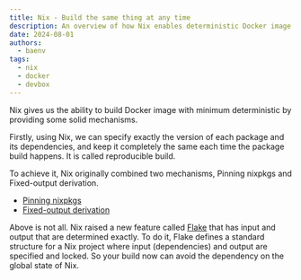 ```yaml
---
title: Nix - Build the same thing at any time
description: An overview of how Nix enables deterministic Docker image builds through reproducible builds, pinning, and Flakes
date: 2024-08-01
authors:
  - baenv
tags:
  - nix
  - docker
  - devbox
---
```


Nix gives us the ability to build Docker image with minimum deterministic by providing some solid mechanisms.

Firstly, using Nix, we can specify exactly the version of each package and its dependencies, and keep it completely the same each time the package build happens. It is called reproducible build.

To achieve it, Nix originally combined two mechanisms, Pinning nixpkgs and Fixed-output derivation.

- [Pinning nixpkgs](pinning-nixpkgs.md)
- [Fixed-output derivation](fixed-output-derivation.md)

Above is not all. Nix raised a new feature called [Flake](../introduction/¶%20Nix%20Flakes.md) that has input and output that are determined exactly. To do it, Flake defines a standard structure for a Nix project where input (dependencies) and output are specified and locked. So your build now can avoid the dependency on the global state of Nix.

